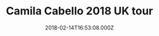 ---
campaign-uuid: "c-725dc403-31dc-4fb0-a27b-96c8dfc0abca"
type: "Preview"
category: "Tickets"
date: "2018-02-14T16:53:08.000Z"
end-date: "2018-05-31T23:59:00.000Z"
disable-form: false
is_promoted: false
has_entry_page: false
title: "Camila Cabello 2018 UK tour"
competition-description: "Get ready, because we have huge news to tell you! The ‘\
  Havana’ singer and Fifth Harmony member-turned-solo-star Camila Cabello has announced\
  \ three major UK tour dates! The Cuban artist is set to play dates in London, Birmingham\
  \ and Glasgow. \r\nTickets go on sale this Friday (February 16) at 9am, click in\
  \ the link below before they're sold out!"
banner-img: "https://assets.expresslyapp.com/asset-82128fae-b577-42d8-9adb-84e0f89fc261.jpg"
logo-left-href: "https://www.seetickets.com/event/homage-trois-part-2-lorde-s-melodrama/firebug/1127588"
logo-left-image: "seetickets-logo.png"
logo-left-title: "NME"
has-winner: false
---